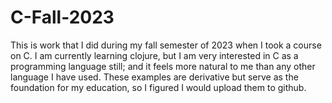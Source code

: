# C-Fall-2023

This is work that I did during my fall semester of 2023 when I took a course on C. I am currently learning clojure, but I am very interested in C as a programming language still; and it feels more natural to me than any other language I have used. These examples are derivative but serve as the foundation for my education, so I figured I would upload them to github.